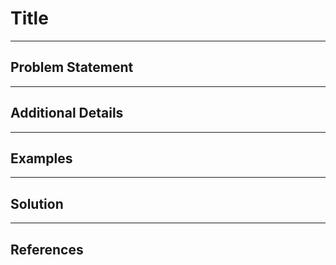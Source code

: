 # Title

---
## Problem Statement

---
## Additional Details

---
## Examples

---
## Solution

---
## References


